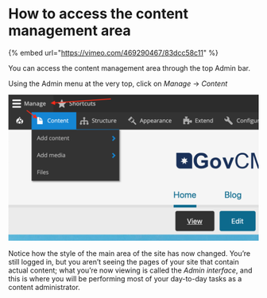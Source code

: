 # How to access the content management area

{% embed url="https://vimeo.com/469290467/83dcc58c11" %}

You can access the content management area through the top Admin bar.

Using the Admin menu at the very top, click on _Manage_ → _Content_

![](../.gitbook/assets/10%20%281%29.png)

Notice how the style of the main area of the site has now changed. You’re still logged in, but you aren’t seeing the pages of your site that contain actual content; what you’re now viewing is called the _Admin interface_, and this is where you will be performing most of your day-to-day tasks as a content administrator.

### 

